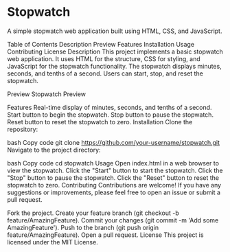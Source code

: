 # Stopwatch
A simple stopwatch web application built using HTML, CSS, and JavaScript.

Table of Contents
Description
Preview
Features
Installation
Usage
Contributing
License
Description
This project implements a basic stopwatch web application. It uses HTML for the structure, CSS for styling, and JavaScript for the stopwatch functionality. The stopwatch displays minutes, seconds, and tenths of a second. Users can start, stop, and reset the stopwatch.

Preview
Stopwatch Preview

Features
Real-time display of minutes, seconds, and tenths of a second.
Start button to begin the stopwatch.
Stop button to pause the stopwatch.
Reset button to reset the stopwatch to zero.
Installation
Clone the repository:

bash
Copy code
git clone https://github.com/your-username/stopwatch.git
Navigate to the project directory:

bash
Copy code
cd stopwatch
Usage
Open index.html in a web browser to view the stopwatch.
Click the "Start" button to start the stopwatch.
Click the "Stop" button to pause the stopwatch.
Click the "Reset" button to reset the stopwatch to zero.
Contributing
Contributions are welcome! If you have any suggestions or improvements, please feel free to open an issue or submit a pull request.

Fork the project.
Create your feature branch (git checkout -b feature/AmazingFeature).
Commit your changes (git commit -m 'Add some AmazingFeature').
Push to the branch (git push origin feature/AmazingFeature).
Open a pull request.
License
This project is licensed under the MIT License.

